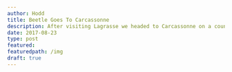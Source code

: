 ```yaml
---
author: Hodd
title: Beetle Goes To Carcassonne
description: After visiting Lagrasse we headed to Carcassonne on a country road named D3.
date: 2017-08-23
type: post
featured: 
featuredpath: /img
draft: true
---
```

